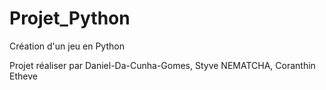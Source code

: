 # Projet_Python
Création d'un jeu en Python

Projet réaliser par Daniel-Da-Cunha-Gomes, Styve NEMATCHA, Coranthin Etheve
